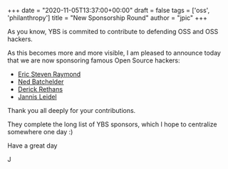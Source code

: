 +++
date = "2020-11-05T13:37:00+00:00"
draft = false
tags = ['oss', 'philanthropy']
title = "New Sponsorship Round"
author = "jpic"
+++

As you know, YBS is commited to contribute to defending OSS and OSS hackers.

As this becomes more and more visible, I am pleased to announce today that we
are now sponsoring famous Open Source hackers:

- [Eric Steven Raymond](http://www.catb.org/~esr/)
- [Ned Batchelder](http://nedbatchelder.com)
- [Derick Rethans](https://derickrethans.nl/)
- [Jannis Leidel](https://github.com/jezdez)

Thank you all deeply for your contributions.

They complete the long list of YBS sponsors, which I hope to centralize
somewhere one day :)

Have a great day

J
